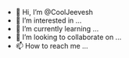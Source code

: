 - 👋 Hi, I’m @CoolJeevesh
- 👀 I’m interested in ...
- 🌱 I’m currently learning ...
- 💞️ I’m looking to collaborate on ...
- 📫 How to reach me ...

<!---
CoolJeevesh/CoolJeevesh is a ✨ special ✨ repository because its `README.md` (this file) appears on your GitHub profile.
You can click the Preview link to take a look at your changes.
--->
